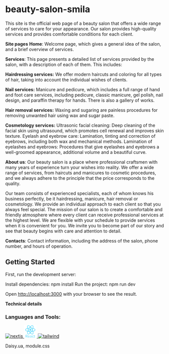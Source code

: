 # beauty-salon-smila
This site is the official web page of a beauty salon that offers a wide range of services to care for your appearance. Our salon provides high-quality services and provides comfortable conditions for each client.

**Site pages** 
**Home**: Welcome page, which gives a general idea of ​​the salon, and a brief overview of services.

**Services**: This page presents a detailed list of services provided by the salon, with a description of each of them. This includes:

**Hairdressing services:** 
We offer modern haircuts and coloring for all types of hair, taking into account the individual wishes of clients.

**Nail services:** 
Manicure and pedicure, which includes a full range of hand and foot care services, including pedicure, classic manicure, gel polish, nail design, and paraffin therapy for hands. There is also a gallery of works.

**Hair removal services:**
 Waxing and sugaring are painless procedures for removing unwanted hair using wax and sugar paste.
 
**Cosmetology services:**
Ultrasonic facial cleaning: Deep cleaning of the facial skin using ultrasound, which promotes cell renewal and improves skin texture.
Eyelash and eyebrow care: Lamination, tinting and correction of eyebrows, including both wax and mechanical methods.
Lamination of eyelashes and eyebrows: Procedures that give eyelashes and eyebrows a well-groomed appearance, additional volume and a beautiful curve.


**About us**: Our beauty salon is a place where professional craftsmen with many years of experience turn your wishes into reality. We offer a wide range of services, from haircuts and manicures to cosmetic procedures, and we always adhere to the principle that the price corresponds to the quality.

Our team consists of experienced specialists, each of whom knows his business perfectly, be it hairdressing, manicure, hair removal or cosmetology. We provide an individual approach to each client so that you always feel special.
The mission of our salon is to create a comfortable and friendly atmosphere where every client can receive professional services at the highest level. We are flexible with your schedule to provide services when it is convenient for you.
We invite you to become part of our story and see that beauty begins with care and attention to detail.

**Contacts**: Contact information, including the address of the salon, phone number, and hours of operation.


## Getting Started

First, run the development server:

Install dependencies: npm install
Run the project: npm run dev

Open [http://localhost:3000](http://localhost:3000) with your browser to see the result.

**Technical details**

<h3 align="left">Languages and Tools:</h3>
<p align="left"> <a href="https://nextjs.org/" target="_blank" rel="noreferrer"> <img src="https://cdn.worldvectorlogo.com/logos/nextjs-2.svg" alt="nextjs" width="40" height="40"/> </a> <a href="https://reactjs.org/" target="_blank" rel="noreferrer"> <img src="https://raw.githubusercontent.com/devicons/devicon/master/icons/react/react-original-wordmark.svg" alt="react" width="40" height="40"/> </a> <a href="https://tailwindcss.com/" target="_blank" rel="noreferrer"> <img src="https://www.vectorlogo.zone/logos/tailwindcss/tailwindcss-icon.svg" alt="tailwind" width="40" height="40"/> </a> </p>
 Daisy.ua, module.css
